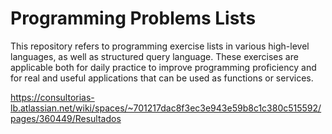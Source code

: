 # Programming Problems Lists
This repository refers to programming exercise lists in various high-level languages, as well as structured query language. These exercises are applicable both for daily practice to improve programming proficiency and for real and useful applications that can be used as functions or services.



https://consultorias-lb.atlassian.net/wiki/spaces/~701217dac8f3ec3e943e59b8c1c380c515592/pages/360449/Resultados
